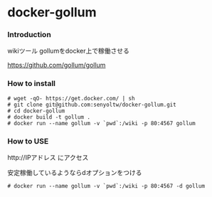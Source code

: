 # docker-gollum

### Introduction
wikiツール gollumをdocker上で稼働させる

https://github.com/gollum/gollum

### How to install
```
# wget -qO- https://get.docker.com/ | sh
# git clone git@github.com:senyoltw/docker-gollum.git
# cd docker-gollum
# docker build -t gollum .
# docker run --name gollum -v `pwd`:/wiki -p 80:4567 gollum
```
### How to USE
http://IPアドレス にアクセス  
  
安定稼働しているようならdオプションをつける
```
# docker run --name gollum -v `pwd`:/wiki -p 80:4567 -d gollum
```
